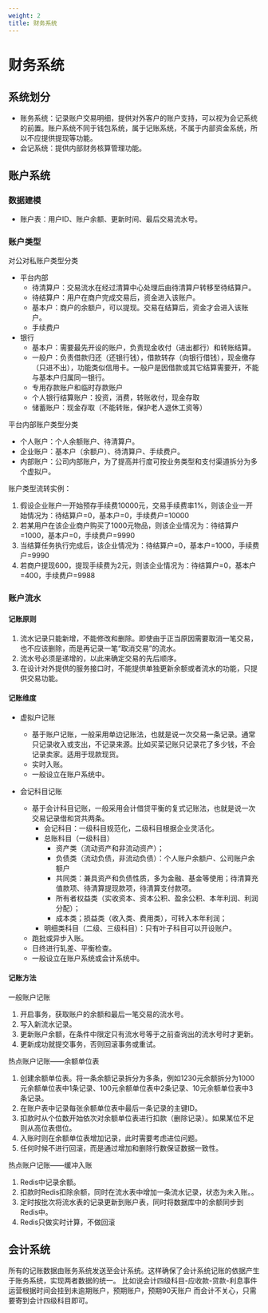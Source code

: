 ```yaml
---
weight: 2
title: 财务系统
---
```


# 财务系统

## 系统划分

- 账务系统：记录账户交易明细，提供对外客户的账户支持，可以视为会记系统的前置。账户系统不同于钱包系统，属于记账系统，不属于内部资金系统，所以不应提供提现等功能。
- 会记系统：提供内部财务核算管理功能。

## 账户系统

### 数据建模

- 账户表：用户ID、账户余额、更新时间、最后交易流水号。

### 账户类型

对公对私账户类型分类
- 平台内部
  - 待清算户：交易流水在经过清算中心处理后由待清算户转移至待结算户。
  - 待结算户：用户在商户完成交易后，资金进入该账户。
  - 基本户：商户的余额户，可以提现。交易在结算后，资金才会进入该账户。
  - 手续费户
- 银行
  - 基本户：需要最先开设的账户，负责现金收付（进出都行）和转账结算。
  - 一般户：负责借款归还（还银行钱），借款转存（向银行借钱），现金缴存（只进不出），功能类似信用卡。一般户是因借款或其它结算需要开，不能与基本户归属同一银行。
  - 专用存款账户和临时存款账户
  - 个人银行结算账户：投资，消费，转账收付，现金存取
  - 储蓄账户：现金存取（不能转账，保护老人退休工资等）

平台内部账户类型分类
- 个人账户：个人余额账户、待清算户。
- 企业账户：基本户（余额户）、待清算户、手续费户。
- 内部账户：公司内部账户，为了提高并行度可按业务类型和支付渠道拆分为多个虚拟户。

账户类型流转实例：
1. 假设企业账户一开始预存手续费10000元，交易手续费率1%，则该企业一开始情况为：待结算户=0，基本户=0，手续费户=10000
2. 若某用户在该企业商户购买了1000元物品，则该企业情况为：待结算户=1000，基本户=0，手续费户=9990
3. 当结算任务执行完成后，该企业情况为：待结算户=0，基本户=1000，手续费户=9990
4. 若商户提现600，提现手续费为2元，则该企业情况为：待结算户=0，基本户=400，手续费户=9988


### 账户流水

#### 记账原则

1. 流水记录只能新增，不能修改和删除。即使由于正当原因需要取消一笔交易，也不应该删除，而是再记录一笔“取消交易”的流水。
2. 流水号必须是递增的，以此来确定交易的先后顺序。
3. 在设计对外提供的服务接口时，不能提供单独更新余额或者流水的功能，只提供交易功能。

#### 记账维度

- 虚拟户记账
  - 基于账户记账，一般采用单边记账法，也就是说一次交易一条记录。通常只记录收入或支出，不记录来源。比如买菜记账只记录花了多少钱，不会记录卖家。适用于现款现货。
  - 实时入账。
  - 一般设立在账户系统中。

- 会记科目记账
  - 基于会计科目记账，一般采用会计借贷平衡的复式记账法，也就是说一次交易记录借和贷共两条。
    - 会记科目：一级科目规范化，二级科目根据企业灵活化。
    - 总账科目（一级科目）
      - 资产类（流动资产和非流动资产）；
      - 负债类（流动负债，非流动负债）：个人账户余额户、公司账户余额户
      - 共同类：兼具资产和负债性质，多为金融、基金等使用；待清算充值款项、待清算提现款项，待清算支付款项。
      - 所有者权益类（实收资本、资本公积、盈余公积、本年利润、利润分配）；
      - 成本类；损益类（收入类、费用类），可转入本年利润；
    - 明细类科目（二级、三级科目）：只有叶子科目可以开设账户。
  - 跑批或异步入账。
  - 日终进行轧差、平衡检查。
  - 一般设立在账户系统或会计系统中。

#### 记账方法

一般账户记账
1. 开启事务，获取账户的余额和最后一笔交易的流水号。
2. 写入新流水记录。
3. 更新账户余额，在条件中限定只有流水号等于之前查询出的流水号时才更新。
4. 更新成功就提交事务，否则回滚事务或重试。

热点账户记账——余额单位表
1. 创建余额单位表。将一条余额记录拆分为多条，例如1230元余额拆分为1000元余额单位表中1条记录、100元余额单位表中2条记录、10元余额单位表中3条记录。
2. 在账户表中记录每张余额单位表中最后一条记录的主键ID。
3. 扣款时从个位数开始依次对余额单位表进行扣款（删除记录）。如果某位不足则从高位表借位。
4. 入账时则在余额单位表增加记录，此时需要考虑进位问题。
5. 任何时候不进行回滚，而是通过增加和删除行数保证数据一致性。

热点账户记账——缓冲入账
1. Redis中记录余额。
2. 扣款时Redis扣除余额，同时在流水表中增加一条流水记录，状态为未入账。。
3. 定时按批次将流水表的记录更新到账户表，同时将数据库中的余额同步到Redis中。
4. Redis只做实时计算，不做回滚

## 会计系统

所有的记账数据由账务系统发送至会计系统。这样确保了会计系统记账的依据产生于账务系统，实现两者数据的统一。
比如说会计四级科目-应收款-贷款-利息事件运营根据时间会挂到未逾期账户，预期账户，预期90天账户
而会计不关心，只需要寄到会计四级科目即可。


